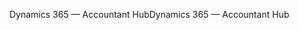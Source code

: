 <span data-ttu-id="028a2-101">Dynamics 365 — Accountant Hub</span><span class="sxs-lookup"><span data-stu-id="028a2-101">Dynamics 365 — Accountant Hub</span></span>
